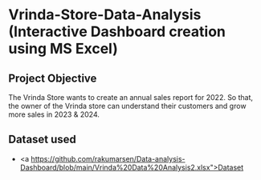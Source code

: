 # Vrinda-Store-Data-Analysis (Interactive Dashboard creation using MS Excel)
## Project Objective
The Vrinda Store wants to create an annual sales report for 2022. So that, the owner of the Vrinda store can understand their customers and grow more sales in 2023 & 2024.


## Dataset used
- <a https://github.com/rakumarsen/Data-analysis-Dashboard/blob/main/Vrinda%20Data%20Analysis2.xlsx">Dataset</a>

